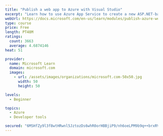 ```yaml
---
title: "Publish a web app to Azure with Visual Studio"
excerpt: "Learn how to use Azure App Service to create a new ASP.NET-based web app, then publish and update directly from Visual Studio."
webUrl: https://docs.microsoft.com/en-us/learn/modules/publish-azure-web-app-with-visual-studio/
type: course
price: Free
length: PT48M
ratings:
  count: 3663
  average: 4.6874146
heat: 51

provider:
  name: Microsoft Learn
  domain: microsoft.com
  images:
    - url: /assets/images/organizations/microsoft.com-50x50.jpg
      width: 50
      height: 50

levels:
  - Beginner

topics:
  - Azure
  - Developer tools

secured: "6MSHfZy9l3f8wtHRwnl5JztozDs6whR0orHBBjiP9/nh6oeLPM9b9q++brxRVZyT+O596yEU6Ekpgut71wotmiRYna+96RMKqVffhF7jQL5y1E1Xs9KLFftJkDBTUWKrlRDRQYJk3dDfYF2UC6ACdINmmbiJdscPNsJa85Pja9nx32GV/u1gLl1gqOj9XUqxIizbIAvydDoFcJTsAmbv8T2GcLTO5WGYXuDoU/up/+zdBdH1ObquAnkZmNsLBhQh5bAxezIZWD2tD3KxXfBQvTRm784+f+kk7QyziW19rm9yUP7ausyMcpsJoe3snUt00zGL6yZHY98YHFYIcgKa95VqPNzgMf/Xqs3PRU1fUEs/ryJl2WBJ9mdewn0icDeU6VGBpFlwP6RwGWu3gB3ioQHzvHceCHnQewvSeVTSNAU=;WpsxUe1p6m1vyxrEBM2mXA=="
---
```


